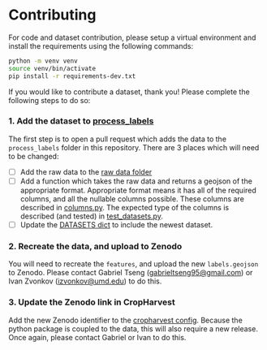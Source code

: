 # Contributing

For code and dataset contribution, please setup a virtual environment and install the requirements using the following commands:

```bash
python -m venv venv
source venv/bin/activate
pip install -r requirements-dev.txt
```

If you would like to contribute a dataset, thank you! Please complete the following steps to do so:

### 1. Add the dataset to [process_labels](process_labels)
The first step is to open a pull request which adds the data to the `process_labels` folder in this repository. There are 3 places which will need to be changed:

* [ ] Add the raw data to the [raw data folder](process_labels/raw_data)
* [ ] Add a function which takes the raw data and returns a geojson of the appropriate format. Appropriate format means it has all of the required columns, and all the nullable columns possible. These columns are described in [columns.py](cropharvest/columns.py). The expected type of the columns is described (and tested) in [test_datasets.py](test/process_labels/test_datasets.py).
* [ ] Update the [DATASETS dict](process_labels/datasets.py) to include the newest dataset.

### 2. Recreate the data, and upload to Zenodo
You will need to recreate the `features`, and upload the new `labels.geojson` to Zenodo. Please contact Gabriel Tseng (gabrieltseng95@gmail.com) or Ivan Zvonkov (izvonkov@umd.edu) to do this.

### 3. Update the Zenodo link in CropHarvest
Add the new Zenodo identifier to the [cropharvest config](cropharvest/config.py). Because the python package is coupled to the data, this will also require a new release. Once again, please contact Gabriel or Ivan to do this.
